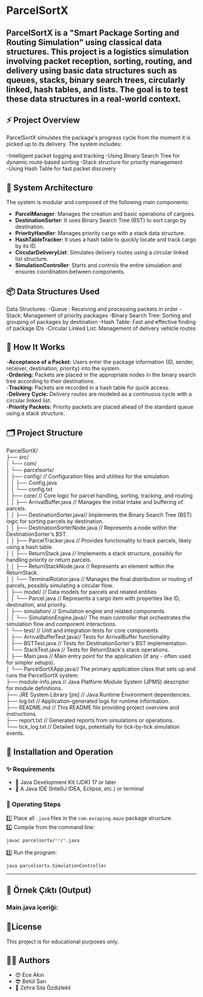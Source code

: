 # ParcelSortX
**ParcelSortX** is a "Smart Package Sorting and Routing Simulation" using classical data structures.
This project is a logistics simulation involving packet reception, sorting, routing, and delivery using basic data structures such as queues, stacks, binary search trees, circularly linked, hash tables, and lists. The goal is to test these data structures in a real-world context.
---
## :zap: Project Overview

ParcelSortX simulates the package's progress cycle from the moment it is picked up to its delivery. The system includes:

-Intelligent packet logging and tracking
-Using Binary Search Tree for dynamic route-based sorting
-Stack structure for priority management  
-Using Hash Table for fast packet discovery

## 🧠 System Architecture

The system is modular and composed of the following main components:

- **ParcelManager**: Manages the creation and basic operations of cargoes.
- **DestinationSorter**: It uses Binary Search Tree (BST) to sort cargo by destination.
- **PriorityHandler**: Manages priority cargo with a stack data structure.
- **HashTableTracker**: It uses a hash table to quickly locate and track cargo by its ID.
- **CircularDeliveryList**: Simulates delivery routes using a circular linked list structure.
- **SimulationController**: Starts and controls the entire simulation and ensures coordination between components.

## :package: Data Structures Used

Data Structures:
-Queue : Receiving and processing packets in order
-Stack: Management of priority packages
-Binary Search Tree: Sorting and grouping of packages by destination
-Hash Table: Fast and effective finding of package IDs
-Circular Linked List: Management of delivery vehicle routes

## :round_pushpin: How It Works

-**Acceptance of a Packet:** Users enter the package information (ID, sender, receiver, destination, priority) into the system.  
-**Ordering:** Packets are placed in the appropriate nodes in the binary search tree according to their destinations.  
-**Tracking:** Packets are recorded in a hash table for quick access.  
-**Delivery Cycle:** Delivery routes are modeled as a continuous cycle with a circular linked list.  
-**Priority Packets:** Priority packets are placed ahead of the standard queue using a stack structure.  

## 🗂️ Project Structure

ParcelSortX/  
├── src/  
│   └── com/  
│       └── parcelsortx/  
│           ├── config/            // Configuration files and utilities for the simulation  
│           │   ├── Config.java  
│           │   └── config.txt  
│           ├── core/              // Core logic for parcel handling, sorting, tracking, and routing  
│           │   ├── ArrivalBuffer.java    // Manages the initial intake and buffering of parcels.  
│           │   ├── DestinationSorter.java// Implements the Binary Search Tree (BST) logic for sorting parcels by destination.  
│           │   ├── DestinationSorterNode.java // Represents a node within the DestinationSorter's BST.  
│           │   ├── ParcelTracker.java    // Provides functionality to track parcels, likely using a hash table.  
│           │   ├── ReturnStack.java      // Implements a stack structure, possibly for handling priority or return parcels.  
│           │   ├── ReturnStackNode.java  // Represents an element within the ReturnStack.    
│           │   └── TerminalRotator.java  // Manages the final distribution or routing of parcels, possibly simulating a circular flow.  
│           ├── model/             // Data models for parcels and related entities  
│           │   └── Parcel.java          // Represents a cargo item with properties like ID, destination, and priority.  
│           ├── simulation/        // Simulation engine and related components  
│           │   └── SimulationEngine.java// The main controller that orchestrates the simulation flow and component interactions.  
│           └── test/              // Unit and integration tests for core components  
│               ├── ArrivalBufferTest.java// Tests for ArrivalBuffer functionality.  
│               ├── BSTTest.java          // Tests for DestinationSorter's BST implementation.  
│               └── StackTest.java        // Tests for ReturnStack's stack operations.  
│           ├── Main.java          // Main entry point for the application (if any - often used for simpler setups).  
│           └── ParcelSortXApp.java// The primary application class that sets up and runs the ParcelSortX system.  
├── module-info.java               // Java Platform Module System (JPMS) descriptor for module definitions.  
├── JRE System Library [jre]       // Java Runtime Environment dependencies.  
├── log.txt                        // Application-generated logs for runtime information.  
├── README.md                      // This README file providing project overview and instructions.  
├── report.txt                     // Generated reports from simulations or operations.  
└── tick_log.txt                   // Detailed logs, potentially for tick-by-tick simulation events.  

## 🚀 Installation and Operation  

### ✨ Requirements  

- 📌 Java Development Kit (JDK) 17 or later  
- 📌 A Java IDE (IntelliJ IDEA, Eclipse, etc.) or terminal
  
### 🚀 Operating Steps

1️⃣ Place all `.java` files in the `com.escaping.maze` package structure.  
2️⃣ Compile from the command line:  
```bash  
javac parcelsortx/**/*.java  
```  
3️⃣ Run the program:  

```bash  
java parcelsortx.SimulationController  
```  

---  

## 🎊 Örnek Çıktı (Output)  

### Main.java içeriği:  



## 📝License  

This project is for educational purposes only.  


## 👩‍💻 Authors  

- 😍 Ece Akın  
- 😎 Betül Sarı  
- 🌻 Zehra Sıla Özdizlekli  







